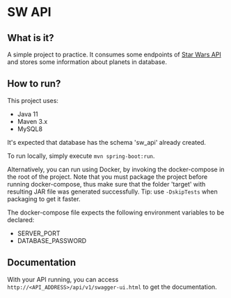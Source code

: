 # SW API

## What is it?

A simple project to practice. It consumes some endpoints of [Star Wars API](https://swapi.dev/) and stores some information about planets in database.

## How to run?

This project uses:

* Java 11
* Maven 3.x
* MySQL8

It's expected that database has the schema 'sw_api' already created.

To run locally, simply execute `mvn spring-boot:run`.

Alternatively, you can run using Docker, by invoking the docker-compose in the root of the project. Note that you must package the project before running docker-compose, thus make sure that the folder 'target' with resulting JAR file was generated successfully. Tip: use `-DskipTests` when packaging to get it faster.

The docker-compose file expects the following environment variables to be declared:

* SERVER_PORT
* DATABASE_PASSWORD

## Documentation

With your API running, you can access `http://<API_ADDRESS>/api/v1/swagger-ui.html` to get the documentation.
